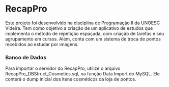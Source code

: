 
# RecapPro
Este projeto foi desenvolvido na disciplina de Programação II da UNOESC Videira. Tem como objetivo a criação de um aplicativo de estudos que implementa o método de repetição espaçada, com criação de tarefas e seu agrupamento em cursos. Além, conta com um sistema de troca de pontos recebidos ao estudar por imagens.



### Banco de Dados
Para importar o servidor do RecapPro, utilize o arquivo RecapPro_DBStruct_Cosmetics.sql, na função Data Import do MySQL. Ele conterá o dump inicial dos itens cosméticos da loja de pontos.